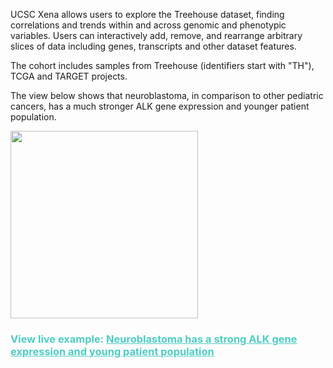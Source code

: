 UCSC Xena allows users to explore the Treehouse dataset, finding correlations and trends within and across genomic and phenotypic variables. Users can interactively add, remove, and rearrange arbitrary slices of data including genes, transcripts and other dataset features. 

The cohort includes samples from Treehouse (identifiers start with "TH"), TCGA and TARGET projects.

The view below shows that neuroblastoma, in comparison to other pediatric cancers, has a much stronger ALK gene expression and younger patient population.

<a href="https://xenabrowser.net/?bookmark=2c4a12c611ff4454fe4038a293cd253b"><img src="https://rawgit.com/ucscXena/cohortMetaData/master/cohort_Treehouse%20public%20expression%20dataset%20(July%202017)/high-res-xena-screenshot-oct.16.2017.jpg" height="300"></a>

### <span style="color:#4ecdc4">View live example: [<span style="color:#4ecdc4"><u>Neuroblastoma has a strong ALK gene expression and young patient population</u></span>](https://xenabrowser.net/?bookmark=2c4a12c611ff4454fe4038a293cd253b)</span>

<br>
<br>
